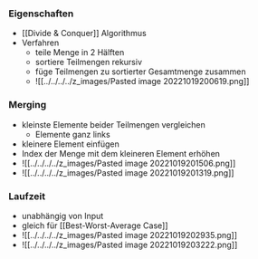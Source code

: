 ### Eigenschaften
+ [[Divide & Conquer]] Algorithmus
+ Verfahren
	+ teile Menge in 2 Hälften
	+ sortiere Teilmengen rekursiv
	+ füge Teilmengen zu sortierter Gesamtmenge zusammen
	+ ![[../../../../z_images/Pasted image 20221019200619.png]]

### Merging
+ kleinste Elemente beider Teilmengen vergleichen
	+ Elemente ganz links
+ kleinere Element einfügen
+ Index der Menge mit dem kleineren Element erhöhen
+ ![[../../../../z_images/Pasted image 20221019201506.png]]
+ ![[../../../../z_images/Pasted image 20221019201319.png]]

### Laufzeit
+ unabhängig von Input
+ gleich für [[Best-Worst-Average Case]]
+ ![[../../../../z_images/Pasted image 20221019202935.png]]
+ ![[../../../../z_images/Pasted image 20221019203222.png]]
